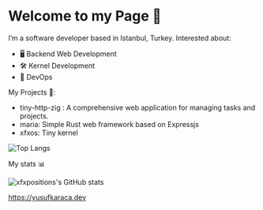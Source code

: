 # Welcome to my Page 🌟
I’m a software developer based in Istanbul, Turkey. Interested about:

- 🖥️ Backend Web Development
- 🛠️ Kernel Development
- 🚀 DevOps

My Projects 📂:

-	tiny-http-zig : A comprehensive web application for managing tasks and projects.
-	maria: Simple Rust web framework based on Expressjs
-	xfxos: Tiny kernel

![Top Langs](https://github-readme-stats.vercel.app/api/top-langs/?username=xfxpositions&layout=compact)

My stats 📊

![xfxpositions's GitHub stats](https://github-readme-stats.vercel.app/api?username=xfxpositions&show=reviews,discussions_started,discussions_answered,prs_merged,prs_merged_percentage&show_icon=true)

https://yusufkaraca.dev

